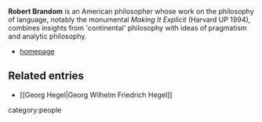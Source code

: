 
**Robert Brandom** is an American philosopher whose work on the philosophy of language, notably the monumental *Making It Explicit* (Harvard UP 1994), combines insights from 'continental' philosophy with ideas of pragmatism and analytic philosophy. 

* [homepage](http://www.pitt.edu/~rbrandom/)

## Related entries

* [[Georg Hegel|Georg Wilhelm Friedrich Hegel]]

category:people